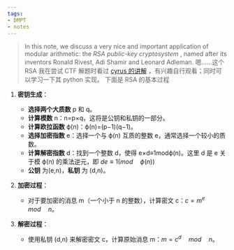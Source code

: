 ```yaml
---
tags:
- DMPT
- notes
---
```

> In this note, we discuss a very nice and important application of modular arithmetic: the _RSA public-key cryptosystem_ , named after its inventors Ronald Rivest, Adi Shamir and Leonard Adleman.
嗯……这个 RSA 我在尝试 CTF 解题时看过 [cyrus 的讲解](https://cyrus28214.top/post/b161510a6684/?highlight=rsa) ，有兴趣自行观看；同时可以学习一下其 python 实现。
下面是 RSA 的基本过程
1. **密钥生成**：
    
    - **选择两个大质数** p 和 q。
    - **计算模数** n：n=p×q，这将是公钥和私钥的一部分。
    - **计算欧拉函数** ϕ(n)：ϕ(n)=(p−1)(q−1)。
    - **选择加密指数** e：选择一个与 ϕ(n) 互质的整数 e，通常选择一个较小的质数。
    - **计算解密指数** d：找到一个整数 d，使得 e×d≡1modϕ(n)。这里 d 是 e 关于模 ϕ(n) 的乘法逆元，即 $de \equiv 1 (mod\quad \phi (n))$ 
    - **公钥** 为(e,n)，**私钥** 为 (d,n)。
2. **加密过程**：
    
    - 对于要加密的消息 m（一个小于 n 的整数），计算密文 c：$c=m^{e}\quad mod\quad n$。
3. **解密过程**：
    
    - 使用私钥 (d,n) 来解密密文 c，计算原始消息 m：$m=c^{d}\quad mod\quad n$。